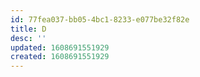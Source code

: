 ```yaml
---
id: 77fea037-bb05-4bc1-8233-e077be32f82e
title: D
desc: ''
updated: 1608691551929
created: 1608691551929
---
```


